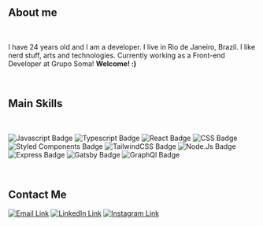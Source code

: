 <br>

## About me

<br>
<p>I have 24 years old and I am a developer. I live in Rio de Janeiro, Brazil. I like nerd stuff, arts and technologies. Currently working as a Front-end Developer at Grupo Soma! <strong>Welcome! :)</strong> </p>
<br>

## Main Skills

<br>
<p align="left">

<img src="https://img.shields.io/badge/JavaScript-F7DF1E?style=for-the-badge&logo=javascript&logoColor=black"  alt="Javascript Badge"/>
<img src="https://img.shields.io/badge/TypeScript-007ACC?style=for-the-badge&logo=typescript&logoColor=white" alt="Typescript Badge"/>
<img src="https://img.shields.io/badge/React-20232A?style=for-the-badge&logo=react&logoColor=61DAF" alt="React Badge"/>
<img src="https://img.shields.io/badge/CSS3-1572B6?style=for-the-badge&logo=css3&logoColor=white" alt="CSS Badge"/>
<img src="https://img.shields.io/badge/styled--components-DB7093?style=for-the-badge&logo=styled-components&logoColor=white" alt="Styled Components Badge"/>
<img src="https://img.shields.io/badge/tailwindcss-%2338B2AC.svg?style=for-the-badge&logo=tailwind-css&logoColor=white" alt="TailwindCSS Badge"/>
<img src="https://img.shields.io/badge/Node.js-43853D?style=for-the-badge&logo=node.js&logoColor=white"  alt="Node.Js Badge"/>
<img src="https://img.shields.io/badge/Express.js-404D59?style=for-the-badge&logo=express&logoColor=white" alt="Express Badge" />
<img src="https://img.shields.io/badge/Gatsby-%23663399.svg?style=for-the-badge&logo=gatsby&logoColor=white" alt="Gatsby Badge" />
<img src="https://img.shields.io/badge/-GraphQL-E10098?style=for-the-badge&logo=graphql&logoColor=white" alt="GraphQl Badge"/>

</p><br>

## Contact Me

<p align="left">

<a href="mailto:eduardapterra98@gmail.com"><img src="https://img.shields.io/badge/Gmail-D14836?style=for-the-badge&logo=gmail&logoColor=white" alt="Email Link"/></a>
<a href="https://www.linkedin.com/in/eduarda-terra-65a38119b/"><img src="https://img.shields.io/badge/LinkedIn-0077B5?style=for-the-badge&logo=linkedin&logoColor=white&link=https://www.linkedin.com/in/eduarda-terra-65a38119b/" alt="LinkedIn Link"/></a>
<a href="https://www.instagram.com/eduardaterra/"><img src="https://img.shields.io/badge/Instagram-E4405F?style=for-the-badge&logo=instagram&logoColor=white&link=https://www.instagram.com/eduardaterra/" alt="Instagram Link"/></a>

</p>
